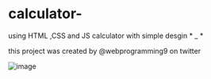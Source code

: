 # calculator-
using HTML ,CSS and JS 
calculator with simple desgin * _ *

this project was created by  @webprogramming9 on twitter

 
![image](https://user-images.githubusercontent.com/85647715/180585279-b01ed437-19c2-4034-9d47-599fd0be3f67.png)



